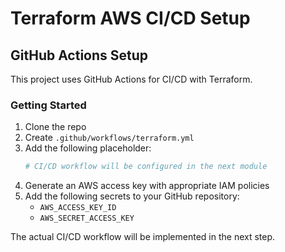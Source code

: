 # Terraform AWS CI/CD Setup

## GitHub Actions Setup

This project uses GitHub Actions for CI/CD with Terraform.

### Getting Started

1. Clone the repo
2. Create `.github/workflows/terraform.yml`
3. Add the following placeholder:
    ```yaml
    # CI/CD workflow will be configured in the next module
    ```
4. Generate an AWS access key with appropriate IAM policies
5. Add the following secrets to your GitHub repository:
   - `AWS_ACCESS_KEY_ID`
   - `AWS_SECRET_ACCESS_KEY`

The actual CI/CD workflow will be implemented in the next step.
